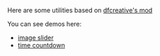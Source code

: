 Here are some utilities based on <a href="https://github.com/dfcreative/mod/">dfcreative's mod</a>

You can see demos here:
<ul>
<li>
<a href="http://cakeinpanic.github.io/modBasedStuff/slider.html">image slider</a></li>
<li>
<a href="http://cakeinpanic.github.io/modBasedStuff/countdown.html">time countdown</a></li>
</ul>